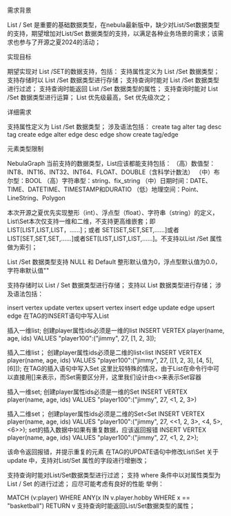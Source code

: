 需求背景

List / Set 是重要的基础数据类型，在nebula最新版中，缺少对List/Set数据类型的支持，期望增加对List/Set 数据类型的支持，以满足各种业务场景的需求；该需求也参与了开源之夏2024的活动；

实现目标

期望实现对 List /SET的数据支持，包括：
支持属性定义为 List /Set 数据类型；
支持存储时以 List /Set 数据类型进行存储；
支持查询时能对 List /Set 数据类型进行过滤；
支持查询时能返回 List /Set 数据类型的属性；
支持查询时能对 List /Set 数据类型进行运算； List 优先级最高，Set 优先级次之；

详细需求

支持属性定义为 List /Set 数据类型； 涉及语法包括：
create tag
alter tag
desc tag
create edge
alter edge
desc edge
show create tag/edge

元素类型限制

NebulaGraph 当前支持的数据类型，List应该都能支持包括：
（高）数值型：INT8、INT16、INT32、INT64、FLOAT、DOUBLE（含科学计数法）
（中）布尔型：BOOL
（高）字符串型：string、fix_string
（中）日期时间：DATE、TIME、DATETIME、TIMESTAMP和DURATIO
（低）地理空间：Point、LineString、Polygon

本次开源之夏优先实现整形（int）、浮点型（float）、字符串（string）的定义，List\Set本次仅支持一维和二维，不支持更高维嵌套；即LIST[LIST,LIST,LIST，……]；或者 SET[SET,SET,SET,……]或者 LIST[SET,SET,SET,……]或者SET[LIST,LIST,LIST,……]。不支持以List /Set 属性做为索引；

List /Set 数据类型支持 NULL 和 Default 整形默认值为0，浮点型默认值为0.0，字符串默认值""

支持存储时以 List / Set 数据类型进行存储；
支持以 List 数据类型进行存储； 涉及语法包括：

insert vertex
update vertex
upsert vertex
insert edge
update edge
upsert edge
在TAG的INSERT语句中写入List

插入一维list;
创建player属性ids必须是一维的list<int>
INSERT VERTEX player(name, age, ids) VALUES "player100":("jimmy", 27, [1, 2, 3]);

插入二维list；
创建player属性ids必须是二维的list<list<int>
INSERT VERTEX player(name, age, ids) VALUES "player100":("jimmy", 27, [[1, 2, 3], [4, 5], [6]]);
在TAG的插入语句中写入Set
这里比较特殊的情况，由于List在命令行中可以直接用[]来表示，而Set需要区分开，这里我们设计由<>来表示Set容器

插入一维set;
创建player属性ids必须是一维的Set<int>
INSERT VERTEX player(name, age, ids) VALUES "player100":("jimmy", 27, <1, 2, 3>)


插入二维set；
创建player属性ids必须是二维的Set<Set<int>
INSERT VERTEX player(name, age, ids) VALUES "player100":("jimmy", 27, <<1, 2, 3>, <4, 5>, <6>>);
set的插入数据中如果有重复数据，应该返回报错
INSERT VERTEX player(name, age, ids) VALUES "player100":("jimmy", 27, <1, 2, 2>);

该命令返回报错，并提示重复的元素
在TAG的UPDATE语句中修改List\Set
关于 update 中，支持对List/Set 属性的字段进行增删改；


支持查询时能对List/Set数据类型进行过滤；
支持 where 条件中以对属性类型为 List / Set 的进行过滤； 应尽可能考虑有良好的性能 举例：

MATCH (v:player) WHERE ANY(x IN v.player.hobby WHERE x == "basketball") RETURN v
支持查询时能返回List/Set数据类型的属性；
